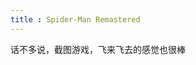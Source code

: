 ```yaml
---
title : Spider-Man Remastered
---
```


话不多说，截图游戏，飞来飞去的感觉也很棒

<common-ImageList value="games/spiderMan/" imgName="" :number="49" imgType="jpg" />